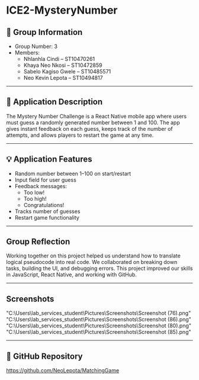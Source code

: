 # ICE2-MysteryNumber

## 👥 Group Information
- Group Number: 3  
- Members:
  - Nhlanhla Cindi   – ST10470261
  - Khaya Neo Nkosi      – ST10472859
  - Sabelo Kagiso Gwele  – ST10485571            
  - Neo Kevin Lepota       – ST10494817

-------------------------------------------------------------------------------------------------------------------------------------------------------------------------------------------------------------------------------------------------------------------------------

## 📱 Application Description

The Mystery Number Challenge is a React Native mobile app where users must guess a randomly generated number between 1 and 100. The app gives instant feedback on each guess, keeps track of the number of attempts, and allows players to restart the game at any time.

-------------------------------------------------------------------------------------------------------------------------------------------------------------------------------------------------------------------------------------------------------------------------------

## 💡 Application Features
- Random number between 1–100 on start/restart
- Input field for user guess
- Feedback messages:
  - Too low!
  - Too high!
  - Congratulations!
- Tracks number of guesses
- Restart game functionality

-------------------------------------------------------------------------------------------------------------------------------------------------------------------------------------------------------------------------------------------------------------------------------

## Group Reflection

Working together on this project helped us understand how to translate logical pseudocode into real code. We collaborated on breaking down tasks, building the UI, and debugging errors. This project improved our skills in JavaScript, React Native, and working with GitHub.

-------------------------------------------------------------------------------------------------------------------------------------------------------------------------------------------------------------------------------------------------------------------------------

## Screenshots
"C:\Users\lab_services_student\Pictures\Screenshots\Screenshot (76).png"
"C:\Users\lab_services_student\Pictures\Screenshots\Screenshot (86).png"
"C:\Users\lab_services_student\Pictures\Screenshots\Screenshot (80).png"
"C:\Users\lab_services_student\Pictures\Screenshots\Screenshot (85).png"

-------------------------------------------------------------------------------------------------------------------------------------------------------------------------------------------------------------------------------------------------------------------------------

## 🔗 GitHub Repository
https://github.com/NeoLepota/MatchingGame

